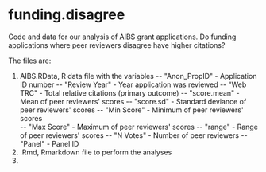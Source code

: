 # funding.disagree
Code and data for our analysis of AIBS grant applications. Do funding applications where peer reviewers disagree
have higher citations?

The files are:
1. AIBS.RData, R data file with the variables
  -- "Anon_PropID" - Application ID number
  -- "Review Year" - Year application was reviewed
  -- "Web TRC" - Total relative citations (primary outcome)
  -- "score.mean" - Mean of peer reviewers' scores
  -- "score.sd" - Standard deviance of peer reviewers' scores
  -- "Min Score" - Minimum of peer reviewers' scores  
  -- "Max Score" - Maximum of peer reviewers' scores
  -- "range" - Range of peer reviewers' scores
  -- "N Votes" - Number of peer reviewers
  -- "Panel" - Panel ID
2. .Rmd, Rmarkdown file to perform the analyses
3. 
